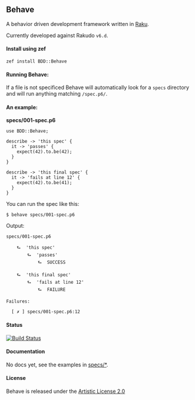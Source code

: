 ## Behave
A behavior driven development framework written in [Raku](https://https://raku.org//).

Currently developed against Rakudo `v6.d`.

#### Install using zef

```
zef install BDD::Behave
```

#### Running Behave:

If a file is not specificed Behave will automatically look for a `specs` directory and will run anything matching `/spec.p6/`.

#### An example:

**specs/001-spec.p6**

```perl6
use BDD::Behave;

describe -> 'this spec' {
  it -> 'passes' {
    expect(42).to.be(42);
  }
}

describe -> 'this final spec' {
  it -> 'fails at line 12' {
    expect(42).to.be(41);
  }
}
```

You can run the spec like this:

```
$ behave specs/001-spec.p6
```

Output:

```perl6
specs/001-spec.p6

    ⮑  'this spec'
        ⮑  'passes'
            ⮑  SUCCESS

    ⮑  'this final spec'
        ⮑  'fails at line 12'
            ⮑  FAILURE

Failures:

  [ ✗ ] specs/001-spec.p6:12
```

#### Status

[![Build Status](https://travis-ci.org/rakuist/BDD-Behave.svg?branch=master)](https://travis-ci.org/rakuist/BDD-Behave)

#### Documentation

No docs yet, see the examples in [specs/*](https://github.com/rakuist/BDD-Behave/tree/master/specs).

#### License

Behave is released under the [Artistic License 2.0](https://opensource.org/licenses/Artistic-2.0)

